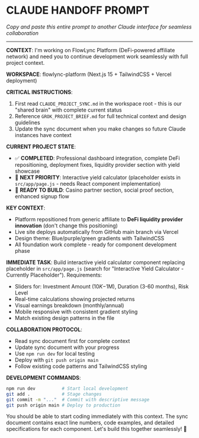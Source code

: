 # CLAUDE HANDOFF PROMPT
*Copy and paste this entire prompt to another Claude interface for seamless collaboration*

---

**CONTEXT**: I'm working on FlowLync Platform (DeFi-powered affiliate network) and need you to continue development work seamlessly with full project context.

**WORKSPACE**: flowlync-platform (Next.js 15 + TailwindCSS + Vercel deployment)

**CRITICAL INSTRUCTIONS**: 
1. First read `CLAUDE_PROJECT_SYNC.md` in the workspace root - this is our "shared brain" with complete current status
2. Reference `GROK_PROJECT_BRIEF.md` for full technical context and design guidelines  
3. Update the sync document when you make changes so future Claude instances have context

**CURRENT PROJECT STATE**:
- ✅ **COMPLETED**: Professional dashboard integration, complete DeFi repositioning, deployment fixes, liquidity provider section with yield showcase
- 🔄 **NEXT PRIORITY**: Interactive yield calculator (placeholder exists in `src/app/page.js` - needs React component implementation)
- 🎯 **READY TO BUILD**: Casino partner section, social proof section, enhanced signup flow

**KEY CONTEXT**:
- Platform repositioned from generic affiliate to **DeFi liquidity provider innovation** (don't change this positioning)
- Live site deploys automatically from GitHub main branch via Vercel
- Design theme: Blue/purple/green gradients with TailwindCSS
- All foundation work complete - ready for component development phase

**IMMEDIATE TASK**: Build interactive yield calculator component replacing placeholder in `src/app/page.js` (search for "Interactive Yield Calculator - Currently Placeholder"). Requirements:
- Sliders for: Investment Amount ($10K-$1M), Duration (3-60 months), Risk Level
- Real-time calculations showing projected returns
- Visual earnings breakdown (monthly/annual)  
- Mobile responsive with consistent gradient styling
- Match existing design patterns in the file

**COLLABORATION PROTOCOL**: 
- Read sync document first for complete context
- Update sync document with your progress
- Use `npm run dev` for local testing
- Deploy with `git push origin main` 
- Follow existing code patterns and TailwindCSS styling

**DEVELOPMENT COMMANDS**:
```bash
npm run dev          # Start local development
git add .            # Stage changes  
git commit -m "..."  # Commit with descriptive message
git push origin main # Deploy to production
```

You should be able to start coding immediately with this context. The sync document contains exact line numbers, code examples, and detailed specifications for each component. Let's build this together seamlessly! 🚀